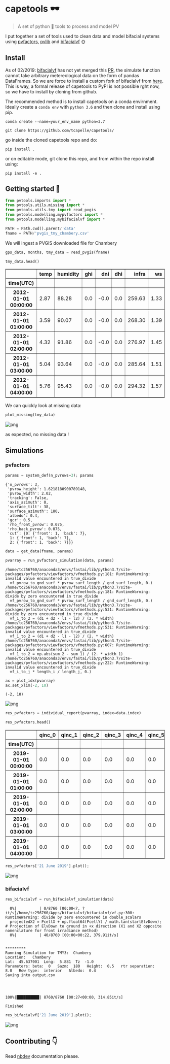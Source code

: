 # capetools 🕶
> A set of python 🐍 tools to process and model PV


I put together a set of tools used to clean data and model bifacial systems using [pvfactors](http://github.com/SUNPOWER/pvfactors), [pvlib](https://github.com/pvlib/pvlib-python) and [bifacialvf](http://bifacialvf) 🌞

## Install

As of 02/2019: [bifacialvf](https://github.com/NREL/bifacialvf) has not yet merged this [PR](https://github.com/NREL/bifacialvf/pull/25), the simulate function cannot take arbitrary metereological data on the form of pandas DataFrames. So we are force to install a custom fork of bifacialvf from [here](https://github.com/tcapelle/bifacialvf/p). This is way, a formal release of capetools to PyPI is not possible rght now, so we have to install by cloning from github.

The recommended method is to install capetools on a conda envirnment. Ideally create a `conda env` with `python 3.6` and then clone and install using pip.

`conda create --name=your_env_name python=3.7`

`git clone https://github.com/tcapelle/capetools/`

go inside the cloned capetools repo and do:

`pip install .`

or on editable mode, git clone this repo, and from within the repo install using:

`pip install -e .`

## Getting started 💪

```python
from pvtools.imports import *
from pvtools.utils.missing import *
from pvtools.utils.tmy import read_pvgis
from pvtools.modelling.mypvfactors import *
from pvtools.modelling.mybifacialvf import *
```

```python
PATH = Path.cwd().parent/'data'
fname = PATH/'pvgis_tmy_chambery.csv'
```

We will ingest a PVGIS downloaded file for Chambery

```python
gps_data, months, tmy_data = read_pvgis(fname)
```

```python
tmy_data.head()
```




<div>
<style scoped>
    .dataframe tbody tr th:only-of-type {
        vertical-align: middle;
    }

    .dataframe tbody tr th {
        vertical-align: top;
    }

    .dataframe thead th {
        text-align: right;
    }
</style>
<table border="1" class="dataframe">
  <thead>
    <tr style="text-align: right;">
      <th></th>
      <th>temp</th>
      <th>humidity</th>
      <th>ghi</th>
      <th>dni</th>
      <th>dhi</th>
      <th>infra</th>
      <th>ws</th>
      <th>wd</th>
      <th>pressure</th>
    </tr>
    <tr>
      <th>time(UTC)</th>
      <th></th>
      <th></th>
      <th></th>
      <th></th>
      <th></th>
      <th></th>
      <th></th>
      <th></th>
      <th></th>
    </tr>
  </thead>
  <tbody>
    <tr>
      <th>2012-01-01 00:00:00</th>
      <td>2.87</td>
      <td>88.28</td>
      <td>0.0</td>
      <td>-0.0</td>
      <td>0.0</td>
      <td>259.63</td>
      <td>1.33</td>
      <td>170.0</td>
      <td>99504.0</td>
    </tr>
    <tr>
      <th>2012-01-01 01:00:00</th>
      <td>3.59</td>
      <td>90.07</td>
      <td>0.0</td>
      <td>-0.0</td>
      <td>0.0</td>
      <td>268.30</td>
      <td>1.39</td>
      <td>166.0</td>
      <td>99508.0</td>
    </tr>
    <tr>
      <th>2012-01-01 02:00:00</th>
      <td>4.32</td>
      <td>91.86</td>
      <td>0.0</td>
      <td>-0.0</td>
      <td>0.0</td>
      <td>276.97</td>
      <td>1.45</td>
      <td>162.0</td>
      <td>99511.0</td>
    </tr>
    <tr>
      <th>2012-01-01 03:00:00</th>
      <td>5.04</td>
      <td>93.64</td>
      <td>0.0</td>
      <td>-0.0</td>
      <td>0.0</td>
      <td>285.64</td>
      <td>1.51</td>
      <td>167.0</td>
      <td>99517.0</td>
    </tr>
    <tr>
      <th>2012-01-01 04:00:00</th>
      <td>5.76</td>
      <td>95.43</td>
      <td>0.0</td>
      <td>-0.0</td>
      <td>0.0</td>
      <td>294.32</td>
      <td>1.57</td>
      <td>171.0</td>
      <td>99524.0</td>
    </tr>
  </tbody>
</table>
</div>



We can quickly look at missing data:

```python
plot_missing(tmy_data)
```


![png](docs/images/output_17_0.png)


as expected, no missing data !

## Simulations

### pvfactors

```python
params = system_def(n_pvrows=3); params
```




    {'n_pvrows': 3,
     'pvrow_height': 1.6218180900789148,
     'pvrow_width': 2.02,
     'tracking': False,
     'axis_azimuth': 0,
     'surface_tilt': 38,
     'surface_azimuth': 180,
     'albedo': 0.4,
     'gcr': 0.5,
     'rho_front_pvrow': 0.075,
     'rho_back_pvrow': 0.075,
     'cut': {0: {'front': 1, 'back': 7},
      1: {'front': 1, 'back': 7},
      2: {'front': 1, 'back': 7}}}



```python
data = get_data(fname, params)
```

```python
pvarray = run_pvfactors_simulation(data, params)
```

    /home/tc256760/anaconda3/envs/fastai/lib/python3.7/site-packages/pvfactors/viewfactors/vfmethods.py:181: RuntimeWarning: invalid value encountered in true_divide
      vf_pvrow_to_gnd_surf * pvrow_surf_length / gnd_surf_length, 0.)
    /home/tc256760/anaconda3/envs/fastai/lib/python3.7/site-packages/pvfactors/viewfactors/vfmethods.py:181: RuntimeWarning: divide by zero encountered in true_divide
      vf_pvrow_to_gnd_surf * pvrow_surf_length / gnd_surf_length, 0.)
    /home/tc256760/anaconda3/envs/fastai/lib/python3.7/site-packages/pvfactors/viewfactors/vfmethods.py:531: RuntimeWarning: divide by zero encountered in true_divide
      vf_1_to_2 = (d1 + d2 - l1 - l2) / (2. * width)
    /home/tc256760/anaconda3/envs/fastai/lib/python3.7/site-packages/pvfactors/viewfactors/vfmethods.py:531: RuntimeWarning: invalid value encountered in true_divide
      vf_1_to_2 = (d1 + d2 - l1 - l2) / (2. * width)
    /home/tc256760/anaconda3/envs/fastai/lib/python3.7/site-packages/pvfactors/viewfactors/vfmethods.py:607: RuntimeWarning: invalid value encountered in true_divide
      vf_1_to_2 = np.abs(sum_2 - sum_1) / (2. * width_1)
    /home/tc256760/anaconda3/envs/fastai/lib/python3.7/site-packages/pvfactors/viewfactors/vfmethods.py:222: RuntimeWarning: invalid value encountered in true_divide
      vf_i_to_j * length_i / length_j, 0.)


```python
ax = plot_idx(pvarray)
ax.set_xlim(-2, 10)
```




    (-2, 10)




![png](docs/images/output_24_1.png)


```python
res_pvfactors = individual_report(pvarray, index=data.index)
```

```python
res_pvfactors.head()
```




<div>
<style scoped>
    .dataframe tbody tr th:only-of-type {
        vertical-align: middle;
    }

    .dataframe tbody tr th {
        vertical-align: top;
    }

    .dataframe thead th {
        text-align: right;
    }
</style>
<table border="1" class="dataframe">
  <thead>
    <tr style="text-align: right;">
      <th></th>
      <th>qinc_0</th>
      <th>qinc_1</th>
      <th>qinc_2</th>
      <th>qinc_3</th>
      <th>qinc_4</th>
      <th>qinc_5</th>
      <th>qinc_6</th>
      <th>qinc_front</th>
      <th>qinc_back</th>
    </tr>
    <tr>
      <th>time(UTC)</th>
      <th></th>
      <th></th>
      <th></th>
      <th></th>
      <th></th>
      <th></th>
      <th></th>
      <th></th>
      <th></th>
    </tr>
  </thead>
  <tbody>
    <tr>
      <th>2019-01-01 00:00:00</th>
      <td>0.0</td>
      <td>0.0</td>
      <td>0.0</td>
      <td>0.0</td>
      <td>0.0</td>
      <td>0.0</td>
      <td>0.0</td>
      <td>0.0</td>
      <td>0.0</td>
    </tr>
    <tr>
      <th>2019-01-01 01:00:00</th>
      <td>0.0</td>
      <td>0.0</td>
      <td>0.0</td>
      <td>0.0</td>
      <td>0.0</td>
      <td>0.0</td>
      <td>0.0</td>
      <td>0.0</td>
      <td>0.0</td>
    </tr>
    <tr>
      <th>2019-01-01 02:00:00</th>
      <td>0.0</td>
      <td>0.0</td>
      <td>0.0</td>
      <td>0.0</td>
      <td>0.0</td>
      <td>0.0</td>
      <td>0.0</td>
      <td>0.0</td>
      <td>0.0</td>
    </tr>
    <tr>
      <th>2019-01-01 03:00:00</th>
      <td>0.0</td>
      <td>0.0</td>
      <td>0.0</td>
      <td>0.0</td>
      <td>0.0</td>
      <td>0.0</td>
      <td>0.0</td>
      <td>0.0</td>
      <td>0.0</td>
    </tr>
    <tr>
      <th>2019-01-01 04:00:00</th>
      <td>0.0</td>
      <td>0.0</td>
      <td>0.0</td>
      <td>0.0</td>
      <td>0.0</td>
      <td>0.0</td>
      <td>0.0</td>
      <td>0.0</td>
      <td>0.0</td>
    </tr>
  </tbody>
</table>
</div>



```python
res_pvfactors['21 June 2019'].plot();
```


![png](docs/images/output_27_0.png)


### bifacialvf

```python
res_bifacialvf = run_bifacialvf_simulation(data)
```

      0%|          | 0/8760 [00:00<?, ?it/s]/home/tc256760/Apps/bifacialvf/bifacialvf/vf.py:300: RuntimeWarning: divide by zero encountered in double_scalars
      projectedX2 = PcellX + np.float64(PcellY) / math.tan(startElvDown);      # Projection of ElvDown to ground in +x direction (X1 and X2 opposite nomenclature for front irradiance method)
      0%|          | 40/8760 [00:00<00:22, 379.91it/s]

     
    ********* 
    Running Simulation for TMY3:  Chambery
    Location:   Chambery
    Lat:  45.637001  Long:  5.881  Tz  -1.0
    Parameters: beta:  0   Sazm:  180   Height:  0.5   rtr separation:  8.0   Row type:  interior   Albedo:  0.4
    Saving into output.csv
     
     


    100%|██████████| 8760/8760 [00:27<00:00, 314.85it/s]

    Finished


    


```python
res_bifacialvf['21 June 2019'].plot();
```


![png](docs/images/output_30_0.png)


## Coontributing 👇
Read [nbdev](http://github.com/fastai/nbdev) documentation please.
